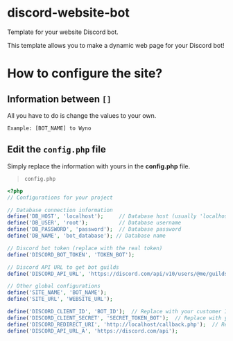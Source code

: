 # discord-website-bot
Template for your website Discord bot.

This template allows you to make a dynamic web page for your Discord bot!

# How to configure the site?
## Information between ` [] `
All you have to do is change the values ​​to your own.
```
Example: [BOT_NAME] to Wyno
```

## Edit the ` config.php ` file
Simply replace the information with yours in the **config.php** file.

> `config.php`
```php
<?php
// Configurations for your project

// Database connection information
define('DB_HOST', 'localhost');     // Database host (usually 'localhost')
define('DB_USER', 'root');          // Database username
define('DB_PASSWORD', 'password');  // Database password
define('DB_NAME', 'bot_database'); // Database name

// Discord bot token (replace with the real token)
define('DISCORD_BOT_TOKEN', 'TOKEN_BOT');

// Discord API URL to get bot guilds
define('DISCORD_API_URL', 'https://discord.com/api/v10/users/@me/guilds');

// Other global configurations
define('SITE_NAME', 'BOT_NAME');
define('SITE_URL', 'WEBSITE_URL');

define('DISCORD_CLIENT_ID', 'BOT_ID');  // Replace with your customer ID
define('DISCORD_CLIENT_SECRET', 'SECRET_TOKEN_BOT');  // Replace with your secret shopper
define('DISCORD_REDIRECT_URI', 'http://localhost/callback.php');  // Redirect URL
define('DISCORD_API_URL_A', 'https://discord.com/api');
```